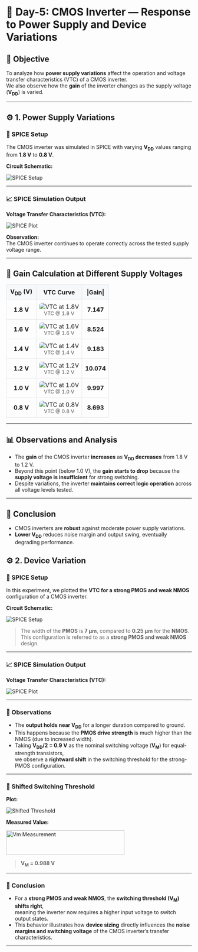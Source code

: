 # 🧩 Day-5: CMOS Inverter — Response to Power Supply and Device Variations

## 📘 Objective
To analyze how **power supply variations** affect the operation and voltage transfer characteristics (VTC) of a CMOS inverter.  
We also observe how the **gain** of the inverter changes as the supply voltage (**V<sub>DD</sub>**) is varied.

---

## ⚙️ 1. Power Supply Variations

### 🔧 SPICE Setup
The CMOS inverter was simulated in SPICE with varying **V<sub>DD</sub>** values ranging from **1.8 V** to **0.8 V**.

**Circuit Schematic:**

![SPICE Setup](https://github.com/user-attachments/assets/9555125d-2c50-4aaa-ba13-7248f55c7174)

---

### 📈 SPICE Simulation Output

**Voltage Transfer Characteristics (VTC):**

![SPICE Plot](https://github.com/user-attachments/assets/2886ccdd-9276-44a0-80fc-479de49acab5)

**Observation:**  
The CMOS inverter continues to operate correctly across the tested supply voltage range.

---

<h2>🧮 Gain Calculation at Different Supply Voltages</h2>

<table style="border-collapse:collapse;width:100%;max-width:800px;">
  <thead>
    <tr>
      <th style="border:1px solid #e1e4e8;padding:8px 10px;background:#f6f8fa;">V<sub>DD</sub> (V)</th>
      <th style="border:1px solid #e1e4e8;padding:8px 10px;background:#f6f8fa;">VTC Curve</th>
      <th style="border:1px solid #e1e4e8;padding:8px 10px;background:#f6f8fa;">|Gain|</th>
    </tr>
  </thead>
  <tbody style="text-align:center;vertical-align:middle;">
    <tr>
      <td style="border:1px solid #e1e4e8;padding:8px;"><strong>1.8 V</strong></td>
      <td style="border:1px solid #e1e4e8;padding:8px;">
        <img src="https://github.com/user-attachments/assets/b74cd434-b7f2-412a-acf4-32d5b3cf2bf5" alt="VTC at 1.8V" style="max-width:180px;border-radius:6px;">
        <div style="font-size:0.85rem;color:#555;">VTC @ 1.8 V</div>
      </td>
      <td style="border:1px solid #e1e4e8;padding:8px;"><strong>7.147</strong></td>
    </tr>
    <tr>
      <td style="border:1px solid #e1e4e8;padding:8px;"><strong>1.6 V</strong></td>
      <td style="border:1px solid #e1e4e8;padding:8px;">
        <img src="https://github.com/user-attachments/assets/cbe92ad6-0930-4489-af51-23416f0321e4" alt="VTC at 1.6V" style="max-width:180px;border-radius:6px;">
        <div style="font-size:0.85rem;color:#555;">VTC @ 1.6 V</div>
      </td>
      <td style="border:1px solid #e1e4e8;padding:8px;"><strong>8.524</strong></td>
    </tr>
    <tr>
      <td style="border:1px solid #e1e4e8;padding:8px;"><strong>1.4 V</strong></td>
      <td style="border:1px solid #e1e4e8;padding:8px;">
        <img src="https://github.com/user-attachments/assets/84f1c586-199f-49e8-99b6-99722e01852b" alt="VTC at 1.4V" style="max-width:180px;border-radius:6px;">
        <div style="font-size:0.85rem;color:#555;">VTC @ 1.4 V</div>
      </td>
      <td style="border:1px solid #e1e4e8;padding:8px;"><strong>9.183</strong></td>
    </tr>
    <tr>
      <td style="border:1px solid #e1e4e8;padding:8px;"><strong>1.2 V</strong></td>
      <td style="border:1px solid #e1e4e8;padding:8px;">
        <img src="https://github.com/user-attachments/assets/153cac96-4886-476c-9f3b-64fd2487faae" alt="VTC at 1.2V" style="max-width:180px;border-radius:6px;">
        <div style="font-size:0.85rem;color:#555;">VTC @ 1.2 V</div>
      </td>
      <td style="border:1px solid #e1e4e8;padding:8px;"><strong>10.074</strong></td>
    </tr>
    <tr>
      <td style="border:1px solid #e1e4e8;padding:8px;"><strong>1.0 V</strong></td>
      <td style="border:1px solid #e1e4e8;padding:8px;">
        <img src="https://github.com/user-attachments/assets/2f49df1c-0d2d-4d2a-b47c-48d346cc1566" alt="VTC at 1.0V" style="max-width:180px;border-radius:6px;">
        <div style="font-size:0.85rem;color:#555;">VTC @ 1.0 V</div>
      </td>
      <td style="border:1px solid #e1e4e8;padding:8px;"><strong>9.997</strong></td>
    </tr>
    <tr>
      <td style="border:1px solid #e1e4e8;padding:8px;"><strong>0.8 V</strong></td>
      <td style="border:1px solid #e1e4e8;padding:8px;">
        <img src="https://github.com/user-attachments/assets/7c149531-c7d5-4148-bb24-e0570357d59b" alt="VTC at 0.8V" style="max-width:180px;border-radius:6px;">
        <div style="font-size:0.85rem;color:#555;">VTC @ 0.8 V</div>
      </td>
      <td style="border:1px solid #e1e4e8;padding:8px;"><strong>8.693</strong></td>
    </tr>
  </tbody>
</table>


---

## 📊  Observations and Analysis

- The **gain** of the CMOS inverter **increases** as **V<sub>DD</sub> decreases** from 1.8 V to 1.2 V.  
- Beyond this point (below 1.0 V), the **gain starts to drop** because the **supply voltage is insufficient** for strong switching.  
- Despite variations, the inverter **maintains correct logic operation** across all voltage levels tested.

---

## 🧠  Conclusion

- CMOS inverters are **robust** against moderate power supply variations.  
- **Lower V<sub>DD</sub>** reduces noise margin and output swing, eventually degrading performance.
## ⚙️ 2. Device Variation

### 🔧 SPICE Setup
In this experiment, we plotted the **VTC for a strong PMOS and weak NMOS** configuration of a CMOS inverter.

**Circuit Schematic:**

![SPICE Setup](https://github.com/user-attachments/assets/b4b231fb-9603-4350-a371-ba716d53825e)

> The width of the **PMOS** is **7 µm**, compared to **0.25 µm** for the **NMOS**.  
> This configuration is referred to as a **strong PMOS and weak NMOS** design.

---

### 📈 SPICE Simulation Output

**Voltage Transfer Characteristics (VTC):**

![SPICE Plot](https://github.com/user-attachments/assets/0b923853-b7b0-461f-86e6-f483e559c21e)

---

### 🧠 Observations

- The **output holds near V<sub>DD</sub>** for a longer duration compared to ground.
- This happens because the **PMOS drive strength** is much higher than the NMOS (due to increased width).
- Taking **V<sub>DD</sub>/2 = 0.9 V** as the nominal switching voltage (**V<sub>M</sub>**) for equal-strength transistors,  
  we observe a **rightward shift** in the switching threshold for the strong-PMOS configuration.

---

### 📏 Shifted Switching Threshold

**Plot:**

![Shifted Threshold](https://github.com/user-attachments/assets/75f235c8-4ed2-4632-9a93-d13504f2fbe2)

**Measured Value:**

<img width="321" height="66" alt="Vm Measurement" src="https://github.com/user-attachments/assets/48fdc1af-55ca-4512-93fe-04d2318a0ef2" />

> **V<sub>M</sub> = 0.988 V**

---

### 🧠 Conclusion

- For a **strong PMOS and weak NMOS**, the **switching threshold (V<sub>M</sub>) shifts right**,  
  meaning the inverter now requires a higher input voltage to switch output states.
- This behavior illustrates how **device sizing** directly influences the **noise margins and switching voltage** of the CMOS inverter’s transfer characteristics.

---







